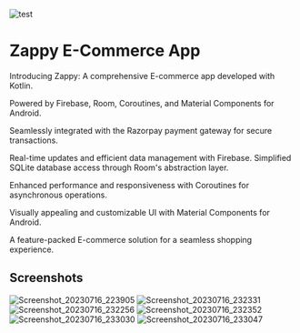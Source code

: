 ![test](https://github.com/prathamb181/Zappy-E-Commerce-App/assets/131811894/3da200ee-7ccb-4975-b83d-021060503401)

# Zappy E-Commerce App

Introducing Zappy: A comprehensive E-commerce app developed with Kotlin.

Powered by Firebase, Room, Coroutines, and Material Components for Android.

Seamlessly integrated with the Razorpay payment gateway for secure transactions.

Real-time updates and efficient data management with Firebase.
Simplified SQLite database access through Room's abstraction layer.

Enhanced performance and responsiveness with Coroutines for asynchronous operations.

Visually appealing and customizable UI with Material Components for Android.

A feature-packed E-commerce solution for a seamless shopping experience.

## Screenshots

![Screenshot_20230716_223905](https://github.com/prathamb181/Zappy-E-Commerce-App/assets/131811894/9ef2e4bd-462c-42ea-b929-a9afad719841)
![Screenshot_20230716_232331](https://github.com/prathamb181/Zappy-E-Commerce-App/assets/131811894/dbfae710-0aa5-4fa7-8575-a14f5779dd12)
![Screenshot_20230716_232256](https://github.com/prathamb181/Zappy-E-Commerce-App/assets/131811894/03245f6c-361a-41d9-a414-b94a2322cbcf)
![Screenshot_20230716_232352](https://github.com/prathamb181/Zappy-E-Commerce-App/assets/131811894/3afae163-27bb-4047-8f64-b7d64923e951)
![Screenshot_20230716_233030](https://github.com/prathamb181/Zappy-E-Commerce-App/assets/131811894/ad7add6d-43f4-47d5-b8c9-ef616b3262c0)
![Screenshot_20230716_233047](https://github.com/prathamb181/Zappy-E-Commerce-App/assets/131811894/bd26412a-2ea2-4e8c-abc4-d203d3c8b2de)






